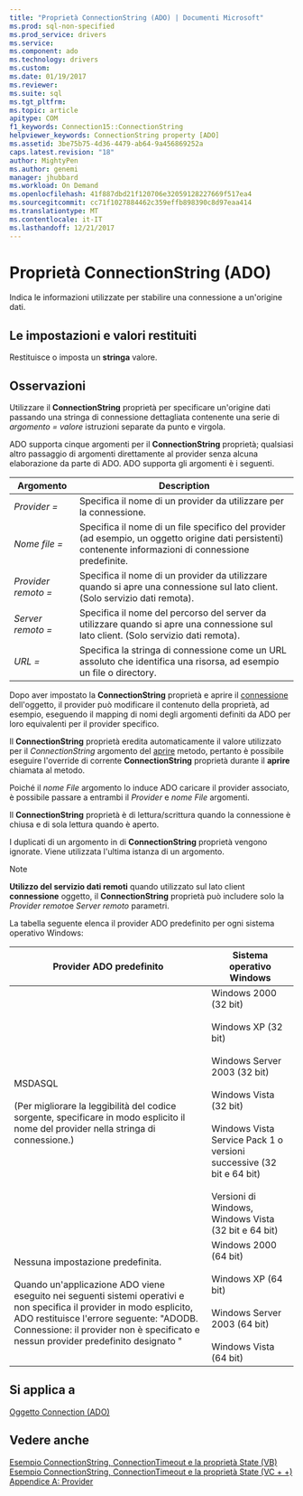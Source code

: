 ```yaml
---
title: "Proprietà ConnectionString (ADO) | Documenti Microsoft"
ms.prod: sql-non-specified
ms.prod_service: drivers
ms.service: 
ms.component: ado
ms.technology: drivers
ms.custom: 
ms.date: 01/19/2017
ms.reviewer: 
ms.suite: sql
ms.tgt_pltfrm: 
ms.topic: article
apitype: COM
f1_keywords: Connection15::ConnectionString
helpviewer_keywords: ConnectionString property [ADO]
ms.assetid: 3be75b75-4d36-4479-ab64-9a456869252a
caps.latest.revision: "18"
author: MightyPen
ms.author: genemi
manager: jhubbard
ms.workload: On Demand
ms.openlocfilehash: 41f887dbd21f120706e32059128227669f517ea4
ms.sourcegitcommit: cc71f1027884462c359effb898390c8d97eaa414
ms.translationtype: MT
ms.contentlocale: it-IT
ms.lasthandoff: 12/21/2017
---
```

# <a name="connectionstring-property-ado"></a>Proprietà ConnectionString (ADO)
Indica le informazioni utilizzate per stabilire una connessione a un'origine dati.  
  
## <a name="settings-and-return-values"></a>Le impostazioni e valori restituiti  
 Restituisce o imposta un **stringa** valore.  
  
## <a name="remarks"></a>Osservazioni  
 Utilizzare il **ConnectionString** proprietà per specificare un'origine dati passando una stringa di connessione dettagliata contenente una serie di *argomento* *= valore* istruzioni separate da punto e virgola.  
  
 ADO supporta cinque argomenti per il **ConnectionString** proprietà; qualsiasi altro passaggio di argomenti direttamente al provider senza alcuna elaborazione da parte di ADO. ADO supporta gli argomenti è i seguenti.  
  
|Argomento|Description|  
|--------------|-----------------|  
|*Provider =*|Specifica il nome di un provider da utilizzare per la connessione.|  
|*Nome file =*|Specifica il nome di un file specifico del provider (ad esempio, un oggetto origine dati persistenti) contenente informazioni di connessione predefinite.|  
|*Provider remoto =*|Specifica il nome di un provider da utilizzare quando si apre una connessione sul lato client. (Solo servizio dati remota).|  
|*Server remoto =*|Specifica il nome del percorso del server da utilizzare quando si apre una connessione sul lato client. (Solo servizio dati remota).|  
|*URL =*|Specifica la stringa di connessione come un URL assoluto che identifica una risorsa, ad esempio un file o directory.|  
  
 Dopo aver impostato la **ConnectionString** proprietà e aprire il [connessione](../../../ado/reference/ado-api/connection-object-ado.md) dell'oggetto, il provider può modificare il contenuto della proprietà, ad esempio, eseguendo il mapping di nomi degli argomenti definiti da ADO per loro equivalenti per il provider specifico.  
  
 Il **ConnectionString** proprietà eredita automaticamente il valore utilizzato per il *ConnectionString* argomento del [aprire](../../../ado/reference/ado-api/open-method-ado-connection.md) metodo, pertanto è possibile eseguire l'override di corrente **ConnectionString** proprietà durante il **aprire** chiamata al metodo.  
  
 Poiché il *nome File* argomento lo induce ADO caricare il provider associato, è possibile passare a entrambi il *Provider* e *nome File* argomenti.  
  
 Il **ConnectionString** proprietà è di lettura/scrittura quando la connessione è chiusa e di sola lettura quando è aperto.  
  
 I duplicati di un argomento in di **ConnectionString** proprietà vengono ignorate. Viene utilizzata l'ultima istanza di un argomento.  
  
> [!NOTE]
>  **Utilizzo del servizio dati remoti** quando utilizzato sul lato client **connessione** oggetto, il **ConnectionString** proprietà può includere solo la *Provider remoto*e *Server remoto* parametri.  
  
 La tabella seguente elenca il provider ADO predefinito per ogni sistema operativo Windows:  
  
|Provider ADO predefinito|Sistema operativo Windows|  
|--------------------------|------------------------------|  
|MSDASQL<br /><br /> (Per migliorare la leggibilità del codice sorgente, specificare in modo esplicito il nome del provider nella stringa di connessione.)|Windows 2000 (32 bit)<br /><br /> Windows XP (32 bit)<br /><br /> Windows Server 2003 (32 bit)<br /><br /> Windows Vista (32 bit)<br /><br /> Windows Vista Service Pack 1 o versioni successive (32 bit e 64 bit)<br /><br /> Versioni di Windows, Windows Vista (32 bit e 64 bit)|  
|Nessuna impostazione predefinita.<br /><br /> Quando un'applicazione ADO viene eseguito nei seguenti sistemi operativi e non specifica il provider in modo esplicito, ADO restituisce l'errore seguente: "ADODB. Connessione: il provider non è specificato e nessun provider predefinito designato "|Windows 2000 (64 bit)<br /><br /> Windows XP (64 bit)<br /><br /> Windows Server 2003 (64 bit)<br /><br /> Windows Vista (64 bit)|  
  
## <a name="applies-to"></a>Si applica a  
 [Oggetto Connection (ADO)](../../../ado/reference/ado-api/connection-object-ado.md)  
  
## <a name="see-also"></a>Vedere anche  
 [Esempio ConnectionString, ConnectionTimeout e la proprietà State (VB)](../../../ado/reference/ado-api/connectionstring-connectiontimeout-and-state-properties-example-vb.md)   
 [Esempio ConnectionString, ConnectionTimeout e la proprietà State (VC + +)](../../../ado/reference/ado-api/connectionstring-connectiontimeout-and-state-properties-example-vc.md)   
 [Appendice A: Provider](../../../ado/guide/appendixes/appendix-a-providers.md)

